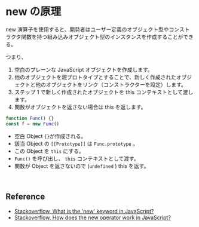 # new の原理

new 演算子を使用すると、開発者はユーザー定義のオブジェクト型やコンストラクタ関数を持つ組み込みオブジェクト型のインスタンスを作成することができる。

つまり、

1. 空白のプレーンな JavaScript オブジェクトを作成します。
2. 他のオブジェクトを親プロトタイプとすることで、新しく作成されたオブジェクトと他のオブジェクトをリンク（コンストラクターを設定）します。
3. ステップ 1 で新しく作成されたオブジェクトを this コンテキストとして渡します。
4. 関数がオブジェクトを返さない場合は this を返します。

```javascript
function Func() {}
const f = new Func()
```

-   空白 Object `{}`が作成される。
-   該当 Object の `[[Prototype]]` は `Func.prototype` 。
-   この Object を `this` にする。
-   `Func()` を呼び出し、 `this` コンテキストとして渡す。
-   関数が Object を返さないので (`undefined` ) this を返す。

<br>

## Reference

-   [Stackoverflow, What is the 'new' keyword in JavaScript?](https://stackoverflow.com/questions/1646698/what-is-the-new-keyword-in-javascript)
-   [Stackoverflow, How does the new operator work in JavaScript?](https://stackoverflow.com/questions/6750880/how-does-the-new-operator-work-in-javascript)
